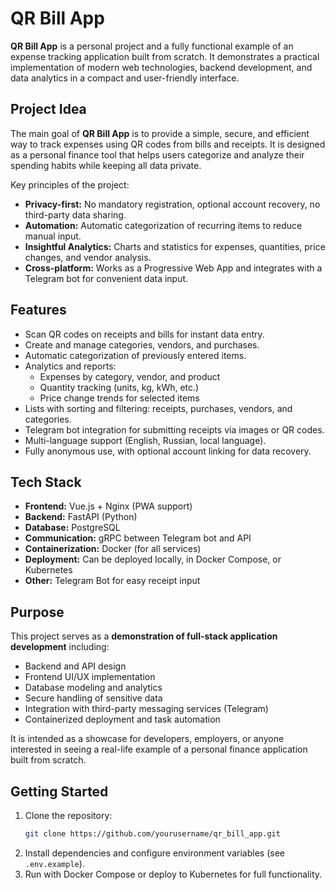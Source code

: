 # QR Bill App

**QR Bill App** is a personal project and a fully functional example of an expense tracking application built from scratch. It demonstrates a practical implementation of modern web technologies, backend development, and data analytics in a compact and user-friendly interface.

## Project Idea

The main goal of **QR Bill App** is to provide a simple, secure, and efficient way to track expenses using QR codes from bills and receipts. It is designed as a personal finance tool that helps users categorize and analyze their spending habits while keeping all data private.

Key principles of the project:  
- **Privacy-first:** No mandatory registration, optional account recovery, no third-party data sharing.  
- **Automation:** Automatic categorization of recurring items to reduce manual input.  
- **Insightful Analytics:** Charts and statistics for expenses, quantities, price changes, and vendor analysis.  
- **Cross-platform:** Works as a Progressive Web App and integrates with a Telegram bot for convenient data input.  

## Features

- Scan QR codes on receipts and bills for instant data entry.  
- Create and manage categories, vendors, and purchases.  
- Automatic categorization of previously entered items.  
- Analytics and reports:  
  - Expenses by category, vendor, and product  
  - Quantity tracking (units, kg, kWh, etc.)  
  - Price change trends for selected items  
- Lists with sorting and filtering: receipts, purchases, vendors, and categories.  
- Telegram bot integration for submitting receipts via images or QR codes.  
- Multi-language support (English, Russian, local language).  
- Fully anonymous use, with optional account linking for data recovery.  

## Tech Stack

- **Frontend:** Vue.js + Nginx (PWA support)  
- **Backend:** FastAPI (Python)  
- **Database:** PostgreSQL  
- **Communication:** gRPC between Telegram bot and API  
- **Containerization:** Docker (for all services)  
- **Deployment:** Can be deployed locally, in Docker Compose, or Kubernetes  
- **Other:** Telegram Bot for easy receipt input  

## Purpose

This project serves as a **demonstration of full-stack application development** including:  
- Backend and API design  
- Frontend UI/UX implementation  
- Database modeling and analytics  
- Secure handling of sensitive data  
- Integration with third-party messaging services (Telegram)  
- Containerized deployment and task automation  

It is intended as a showcase for developers, employers, or anyone interested in seeing a real-life example of a personal finance application built from scratch.

## Getting Started

1. Clone the repository:  
   ```bash
   git clone https://github.com/yourusername/qr_bill_app.git
   ```
2. Install dependencies and configure environment variables (see `.env.example`).  
3. Run with Docker Compose or deploy to Kubernetes for full functionality.

